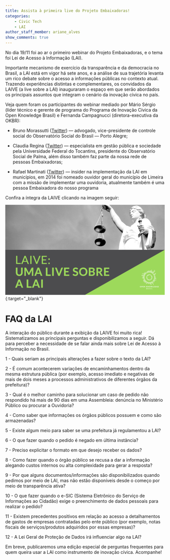 ```yaml
---
title: Assista à primeira live do Projeto Embaixadoras! 
categories:
    - Civic Tech
    - LAI
author_staff_member: ariane_alves
show_comments: true
---
```

No dia 19/11 foi ao ar o primeiro webinar do Projeto Embaixadoras, e o tema foi Lei de Acesso à Informação (LAI). 

Importante mecanismo de exercício da transparência e da democracia no Brasil, a LAI está em vigor há sete anos, e a análise de sua trajetória levanta um rico debate sobre o acesso a informações públicas no contexto atual. Trazendo experiências distintas e complementares, os convidados da LAIVE (a live sobre a LAI) inauguraram o espaço em que serão abordados os principais assuntos que integram o cenário da inovação cívica no país. 

Veja quem foram os participantes do webinar mediado por Mário Sérgio (líder técnico e gerente de programa do Programa de Inovação Cívica da Open Knowledge Brasil) e Fernanda Campagnucci (diretora-executiva da OKBR):

- Bruno Morassutti ([Twitter](https://twitter.com/555112299jedi)) — advogado, vice-presidente de controle social do Observatório Social do Brasil — Porto Alegre;

- Claudia Regina ([Twitter](https://twitter.com/aclaudiaregina)) — especialista em gestão pública e sociedade pela Universidade Federal do Tocantins, presidente do Observatório Social de Palma, além disso também faz parte da nossa rede de pessoas Embaixadoras;

- Rafael Martinati ([Twitter](https://twitter.com/Martinati)) — insider na implementação da LAI em municípios, em 2014 foi nomeado ouvidor geral do município de Limeira com a missão de implementar uma ouvidoria, atualmente também é uma pessoa Embaixadora do nosso programa

Confira a íntegra da LAIVE clicando na imagem seguir:

[![Live sobre Lei de Acesso à Informação](/images/posts/2019-11-20-laive.png)](http://www.youtube.com/watch?v=YeK62p277qY){:target="_blank"}

# **FAQ da LAI**

A interação do público durante a exibição da LAIVE foi muito rica! Sistematizamos as principais perguntas e disponibilizamos a seguir. Dá para perceber a necessidade de se falar ainda mais sobre Lei de Acesso à Informação no Brasil. 

1 - Quais seriam as principais alterações a fazer sobre o texto da LAI?

2 - É comum acontecerem variações de encaminhamentos dentro da mesma estrutura pública (por exemplo, acesso imediato e negativas de mais de dois meses a processos administrativos de diferentes órgãos da prefeitura)?

3 - Qual é o melhor caminho para solucionar um caso de pedido não respondido há mais de 90 dias em uma Assembleia: denúncia no Ministério Público ou procurar a Ouvidoria?

4 - Como saber que informações os órgãos públicos possuem e como são armazenadas?

5 - Existe algum meio para saber se uma prefeitura já regulamentou a LAI?

6 - O que fazer quando o pedido é negado em última instância?

7 - Preciso explicitar o formato em que desejo receber os dados?

8 - Como fazer quando o órgão público se recusa a dar a informação alegando custos internos ou alta complexidade para gerar a resposta?

9 - Por que alguns documentos/informações são disponibilizados quando pedimos por meio de LAI, mas não estão disponíveis desde o começo por meio de transparência ativa?

10 - O que fazer quando o e-SIC (Sistema Eletrônico do Serviço de Informações ao Cidadão) exige o preenchimento de dados pessoais para realizar o pedido?

11 - Existem precedentes positivos em relação ao acesso a detalhamentos de gastos de empresas contratadas pelo ente público (por exemplo, notas fiscais de serviços/produtos adquiridos por essas empresas)?

12 - A Lei Geral de Proteção de Dados irá influenciar algo na LAI?

Em breve, publicaremos uma edição especial de perguntas frequentes para quem queira usar a LAI como instrumento de inovação cívica. Acompanhe!
